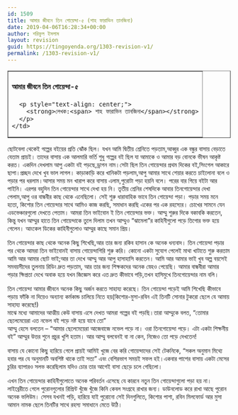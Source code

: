 ```yaml
---
id: 1509
title: আমার জীবনে তিন গোয়েন্দা-৫ (শাহ ফারাভিন তানজিনা)
date: 2019-04-06T16:28:34+00:00
author: শরিফুল ইসলাম
layout: revision
guid: https://tingoyenda.org/1303-revision-v1/
permalink: /1303-revision-v1/
---
```

<table border="1">
  <tr>
    <td>
      <h4>
        <span><strong>আমার জীবনে তিন গোয়েন্দা-৫</strong></span>
      </h4>
      
      <p style="text-align: center;">
        <strong>লেখক:<span> শাহ ফারাভিন তানজিনা</span></strong>
      </p>
    </td>
  </tr>
</table>

ছোটবেলা থেকেই গল্পের বইয়ের প্রতি ঝোঁক ছিল। যখন আমি দ্বিতীয় শ্রেনিতে পড়তাম,আব্বুর এক বন্ধুর বাসায় বেড়াতে যেতাম প্রায়ই। তাদের বাসায় এক আলমারি ভর্তি শুধু গল্পের বই ছিল যা আমাকে ও আমার বড় বোনকে ভীষন আকৃষ্ট করত। একদিন দেখলাম আপু একটা বই পড়ছে,ড্রাগন নাম।সেটা ছিল তিন গোয়েন্দার প্রথম দিকের বই,সিংগেল আকারে ছাপা।প্রচ্ছদ দেখে খুব ভাল লাগল। কাড়াকাড়ি করে খানিকটা পড়লাম,আপু আমার সাথে শেয়ার করতে চাইলোনা বলে ও পড়ার পর ধরলাম।আসার সময় মন খারাপ করে বাসায় এলাম,পুরোটা পড়া হয়নি বলে। পরের বার গিয়ে বইটা আর পাইনি। এরপর বহুদিন তিন গোয়েন্দার সাথে দেখা হয় নি। তৃতীয় শ্রেনির শেষদিকে আবার তিনগোয়েন্দার দেখা পেলাম,আপু ওর বান্ধবীর কাছ থেকে এনেছিলো। সেই শুরু ধারাবাহিক ভাবে তিন গোয়েন্দা পড়া। পড়ার সময় মনে হতো, কিশোর তিন গোয়েন্দার সাথে আমিও কাজ করছি, সমাধান করছি একের পর এক রহস্যের। চোখের সামনে যেন এডভেঞ্চারগুলো দেখতে পেতাম। আমরা তিন ভাইবোন ই তিন গোয়েন্দার ভক্ত। আম্মু শুরুর দিকে বকাবকি করতেন, কিন্তু যখন আম্মুর হাতে তিন গোয়েন্দাকে তুলে দিলাম তখন আম্মুও &#8220;ঝামেলা&#8221;র কাহিনীগুলো পড়ে তিগোর ভক্ত হয়ে গেলেন। আংকেল ডিকের কাহিনীগুলোও আম্মুর কাছে সমান প্রিয়।

তিন গোয়েন্দার কাছ থেকে অনেক কিছু শিখেছি,আর তার জন্য রকিব হাসান কে অনেক ধন্যবাদ। তিন গোয়েন্দা পড়ার পর থেকে আমরা তিন ভাইবোনই বাসায় গোয়েন্দাগিরি শুরু করি। কোনো একটা সুযোগ পেলেই মাথা খাটাতে শুরু করতাম আমি আর আমার ছোট ভাই;আর তা দেখে আম্মু আর আপু হাসাহাসি করতেন। আমি আর আমার ভাই খুব অল্প বয়সেই সমবয়সীদের তুলনায় রিডিং দ্রুত পড়তাম, আর তার জন্য শিক্ষকদের অনেক স্নেহও পেয়েছি। আমার বান্ধবীরা আমার পড়ার ক্ষিপ্রতা দেখে অবাক হয়ে যখন জিজ্ঞেস করে এত দ্রুত কীভাবে পড়ি,তখন হাসিমুখে তিনগোয়েন্দার নাম বলি।

তিন গোয়েন্দা আমার জীবনে অনেক কিছু অর্জন করতে সাহায্য করেছে। তিন গোয়েন্দা পড়েই আমি শিখেছি কীভাবে পড়ায় ফাঁকি না দিয়েও অন্যান্য কর্মকান্ড চালিয়ে নিতে হয়(কিশোর-মুসা-রবিন এই তিনটি সোনার টুকরো ছেলে যে আমায় সাহায্য করেছে!)  
মাঝে মধ্যে আমাদের আত্মীয় কেউ বাসায় এসে দেখত আমরা গল্পের বই পড়ছি।তারা আম্মুকে বলত, &#8220;তোমার ছেলেমেয়েরা এত নভেল বই পড়ে নষ্ট হয়ে যাবে তো&#8221;  
আম্মু হেসে বলতেন &#8211; &#8220;আমার ছেলেমেয়েরা আজেবাজে নভেল পড়ে না। ওরা তিনগোয়েন্দা পড়ে। এটা একটা শিক্ষনীয় বই&#8221; আম্মুর উত্তর শুনে প্রচুর খুশি হতাম। আর আম্মু বলবেনই বা না কেন, নিজেও তো পড়ে দেখতেন!

বাসায় যে কোনো কিছু হারিয়ে গেলে প্রায়ই আমিই খুজে বের করি গোয়েন্দাদের সেই টেকনিকে, &#8220;সকল অনুমান মিথ্যে হবার পর যে অনুমানটি অবশিষ্ট থাকে তাই সত্য&#8221; এবং বেশিরভাগ সময়ই সফল হই।একবার পাশের বাসায় একটা মেসের চুরির ব্যাপারও সলভ করেছিলাম যদিও চোর তার আগেই বাসা ছেড়ে চলে গেছিলো।

এখন তিন গোয়েন্দার কাহিনীগুলোতে অনেক পরিবর্তন এসেছে যে কারনে নতুন তিন গোয়েন্দাগুলো পড়া হয় না। লাইব্রেরীতে গেলে পুরোনগুলোর রিপ্রিন্ট খুঁজে খুঁজে কিনি কেবল সংগ্রহে রাখার জন্য। ডাউনলোড করে রাখা আছে পুরোন অনেক ভলিউম। সেসব যখনই পড়ি, হারিয়ে যাই পুরোনো সেই দিনগুলিতে, কিশোর পাশা, রবিন মিলফোর্ড আর মুসা আমান নামক ছেলে তিনটির সাথে রহস্য সমাধানে মেতে উঠি।